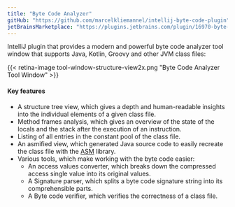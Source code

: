 ```yaml
---
title: "Byte Code Analyzer"
gitHub: "https://github.com/marcelkliemannel/intellij-byte-code-plugin"
jetBrainsMarketplace: "https://plugins.jetbrains.com/plugin/16970-byte-code-analyzer"
---
```


IntelliJ plugin that provides a modern and powerful byte code analyzer tool window that supports Java, Kotlin, Groovy and other JVM class files:

{{< retina-image tool-window-structure-view2x.png "Byte Code Analyzer Tool Window" >}}

#### Key features
- A structure tree view, which gives a depth and human-readable insights into the individual elements of a given class file.
- Method frames analysis, which gives an overview of the state of the locals and the stack after the execution of an instruction.
- Listing of all entries in the constant pool of the class file.
- An asmified view, which generated Java source code to easily recreate the class file with the [ASM](https://asm.ow2.io) library.
- Various tools, which make working with the byte code easier:
  - An access values converter, which breaks down the compressed access single value into its original values.
  - A Signature parser, which splits a byte code signature string into its comprehensible parts.
  - A Byte code verifier, which verifies the correctness of a class file.